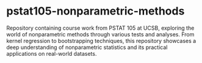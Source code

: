 # pstat105-nonparametric-methods
Repository containing course work from PSTAT 105 at UCSB, exploring the world of nonparametric methods through various tests and analyses. From kernel regression to bootstrapping techniques, this repository showcases a deep understanding of nonparametric statistics and its practical applications on real-world datasets.
